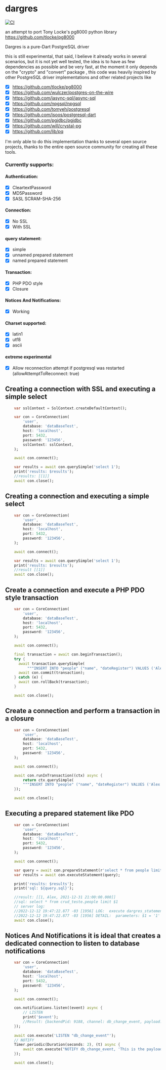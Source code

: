 # dargres
[![CI](https://github.com/insinfo/pg8000/actions/workflows/dart.yml/badge.svg)](https://github.com/insinfo/pg8000/actions/workflows/dart.yml)

an attempt to port Tony Locke's pg8000 python library https://github.com/tlocke/pg8000

Dargres is a pure-Dart PostgreSQL driver


this is still experimental, that said, I believe it already works in several scenarios, but it is not yet well tested, the idea is to have as few dependencies as possible and be very fast, at the moment it only depends on the "crypto" and "convert" package , this code was heavily inspired by other PostgreSQL driver implementations and other related projects like

- [x] https://github.com/tlocke/pg8000
- [x] https://github.com/wulczer/postgres-on-the-wire
- [x] https://github.com/jasync-sql/jasync-sql
- [x] https://github.com/npgsql/npgsql
- [x] https://github.com/tomyeh/postgresql
- [x] https://github.com/isoos/postgresql-dart
- [x] https://github.com/pgjdbc/pgjdbc
- [x] https://github.com/will/crystal-pg
- [x] https://github.com/lib/pq

I'm only able to do this implementation thanks to several open source projects, thanks to the entire open source community for creating all these tools.

### Currently supports:

#### Authentication:
- [x] CleartextPassword
- [x] MD5Password
- [x] SASL SCRAM-SHA-256

#### Connection:
- [x] No SSL
- [x] With SSL

#### query statement:
- [x] simple 
- [x] unnamed prepared statement
- [x] named prepared statement 

#### Transaction:
- [x] PHP PDO style
- [x] Closure

#### Notices And Notifications:
- [x] Working

#### Charset supported:
- [x] latin1
- [x] utf8
- [x] ascii

#### extreme experimental
- [x] Allow reconnection attempt if postgresql was restarted (allowAttemptToReconnect: true)


## Creating a connection with SSL and executing a simple select
```dart
    var sslContext = SslContext.createDefaultContext();

    var con = CoreConnection(
        'user',
        database: 'dataBaseTest',
        host: 'localhost',
        port: 5432,
        password: '123456',    
        sslContext: sslContext,   
    );

    await con.connect();

    var results = await con.querySimple('select 1');
    print('results: $results');
    //results: [[1]]
    await con.close();

```

## Creating a connection and executing a simple select
```dart
    var con = CoreConnection(
        'user',
        database: 'dataBaseTest',
        host: 'localhost',
        port: 5432,
        password: '123456',       
    );

    await con.connect();

    var results = await con.querySimple('select 1');
    print('results: $results');
    //result [[1]]
    await con.close();

```

## Create a connection and execute a PHP PDO style transaction
```dart
    var con = CoreConnection(
        'user',
        database: 'dataBaseTest',
        host: 'localhost',
        port: 5432,
        password: '123456',       
    );

    await con.connect();

    final transaction = await con.beginTransaction();
    try {
      await transaction.querySimple(
          """INSERT INTO "people" ("name", "dateRegister") VALUES ('Alex', '2022-11-30 16:22:03') returning id""");
      await con.commit(transaction);
    } catch (e) {
      await con.rollBack(transaction);
    }

    await con.close();

```

## Create a connection and perform a transaction in a closure
```dart
    var con = CoreConnection(
        'user',
        database: 'dataBaseTest',
        host: 'localhost',
        port: 5432,
        password: '123456',       
    );

    await con.connect();

    await con.runInTransaction((ctx) async {
        return ctx.querySimple(
        """INSERT INTO "people" ("name", "dateRegister") VALUES ('Alex', '2022-11-30 16:22:03') returning id""");
    });

    await con.close();

```

## Executing a prepared statement like PDO
```dart
    var con = CoreConnection(
        'user',
        database: 'dataBaseTest',
        host: 'localhost',
        port: 5432,
        password: '123456',       
    );

    await con.connect();

    var query = await con.prepareStatement(r'select * from people limit $1',[1]); 
    var results = await con.executeStatement(query);

    print('results: $results');
    print('sql: ${query.sql}');

    //result: [[1, Alex, 2021-12-31 21:00:00.000]]
    //sql: select * from crud_teste.people limit $1
    // server log:
    //2022-12-12 19:47:22.877 -03 [1956] LOG:  execute dargres_statement_0: select * from crud_teste.people limit $1
    //2022-12-12 19:47:22.877 -03 [1956] DETAIL:  parameters: $1 = '1'
    await con.close();

```


## Notices And Notifications it is ideal that creates a dedicated connection to listen to database notifications
```dart
    var con = CoreConnection(
        'user',
        database: 'dataBaseTest',
        host: 'localhost',
        port: 5432,
        password: '123456',       
    );

    await con.connect();

    con.notifications.listen((event) async {
        // LISTEN
        print('$event');
        //Result: {backendPid: 9188, channel: db_change_event, payload: This is the payload}
    });
    
    await con.execute('LISTEN "db_change_event"');
    // NOTIFY
    Timer.periodic(Duration(seconds: 2), (t) async {
        await con.execute("NOTIFY db_change_event, 'This is the payload'");
    });

    await con.close();

```